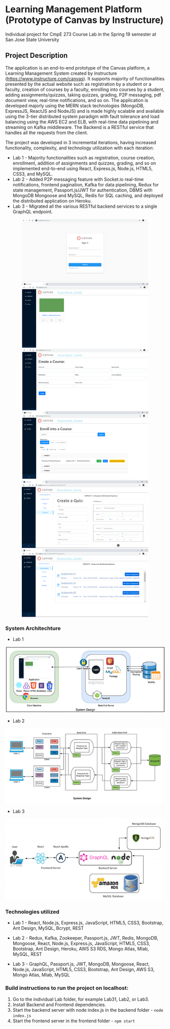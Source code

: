 # Learning Management Platform (Prototype of Canvas by Instructure)
Individual project for CmpE 273 Course Lab in the Spring 19 semester at San Jose State University

## Project Description
The application is an end-to-end prototype of the Canvas platform, a Learning Management System created by Instructure (https://www.instructure.com/canvas). It supports majority of functionalities presented by the actual website such as registration by a student or a faculty, creation of courses by a faculty, enrolling into courses by a student, adding assignments/quizzes, taking quizzes, grading, P2P messaging, pdf document view, real-time notifications, and so on. The application is developed majorly using the MERN stack technologies (MongoDB, ExpressJS, ReactJS and NodeJS) and is made highly scalable and available using the 3-tier distributed system paradigm with fault tolerance and load balancing using the AWS EC2 and ELB, with real-time data pipelining and streaming on Kafka middleware. The Backend is a RESTful service that handles all the requests from the client.

The project was developed in 3 incremental iterations, having increased functionality, complexity, and technology utilization with each iteration:
 - Lab 1 - Majority functionalities such as registration, course creation, enrollment, addition of assignments and quizzes, grading, and so on implemented end-to-end using React, Express.js, Node.js, HTML5, CSS3, and MySQL.
 - Lab 2 - Added P2P messaging feature with Socket.io real-time notifications, frontend pagination, Kafka for data pipelining, Redux for state management, Passport.js/JWT for authentication, DBMS with MongoDB Mongoose and MySQL, Redis for SQL caching, and deployed the distributed application on Heroku.
 - Lab 3 - Migrated all the various RESTful backend services to a single GraphQL endpoint.
 
<p align="middle">
  <img src="/app-images/app-thumbnail-1.PNG" width="400" />
  <img src="/app-images/app-thumbnail-2.PNG" width="400" />
  <img src="/app-images/app-thumbnail-3.PNG" width="400" />
  <img src="/app-images/app-thumbnail-4.PNG" width="400" />
  <img src="/app-images/app-thumbnail-5.PNG" width="400" />
  <img src="/app-images/app-thumbnail-6.PNG" width="400" />
</p>
 
 
### System Architechture
- Lab 1

<p align="middle">
  <img src="/app-images/system_design_1-thumbnail.PNG" />
</p>

- Lab 2

<p align="middle">
  <img src="/app-images/system_design_3-thumbnail.PNG" />
</p>

- Lab 3

<p align="middle">
  <img src="/app-images/system_design_2-thumbnail.PNG" />
</p>


### Technologies utilized
- Lab 1 - React, Node.js, Express.js, JavaScript, HTML5, CSS3, Bootstrap, Ant Design, MySQL, Bcrypt, REST

- Lab 2 - Redux, Kafka, Zookeeper, Passport.js, JWT, Redis, MongoDB, Mongoose, React, Node.js, Express.js, JavaScript, HTML5, CSS3, Bootstrap, Ant Design, Heroku, AWS S3 RDS, Mongo Atlas, Mlab, MySQL, REST

- Lab 3 - GraphQL, Passport.js, JWT, MongoDB, Mongoose, React, Node.js, JavaScript, HTML5, CSS3, Bootstrap, Ant Design, AWS S3, Mongo Atlas, Mlab, MySQL

### Build instructions to run the project on localhost:  
1) Go to the individual Lab folder, for example Lab31, Lab2, or Lab3.
2) Install Backend and Frontend dependencies.
3) Start the backend server with node index.js in the backend folder - ```node index.js```
4) Start the frontend server in the frontend folder - ```npm start```
